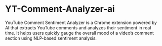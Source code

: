# YT-Comment-Analyzer-ai
YouTube Comment Sentiment Analyzer is a Chrome extension powered by AI that extracts YouTube comments and analyzes their sentiment in real time. It helps users quickly gauge the overall mood of a video’s comment section using NLP-based sentiment analysis. 
